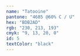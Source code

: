 ```yaml
---
name: "Tatooine"
pantone: "4685 @60% C / U"
hex: "BDB2AD"
rgb: "230, 213, 193"
cmyk: "9, 13, 20, 0"
id: 5
textColor: "black"
---
```

